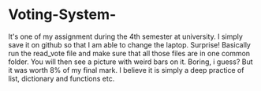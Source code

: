 # Voting-System-
It's one of my assignment during the 4th semester at university. I simply save it on github so that I am able to change the laptop.
Surprise! Basically run the read_vote file and make sure that all those files are in one common folder. You will then see a picture with
weird bars on it. Boring, i guess? But it was worth 8% of my final mark. I believe it is simply a deep practice of list, dictionary and 
functions etc. 


